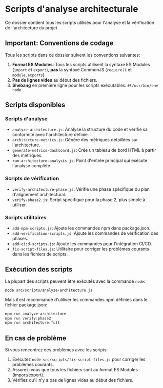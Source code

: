 
# Scripts d'analyse architecturale

Ce dossier contient tous les scripts utilisés pour l'analyse et la vérification de l'architecture du projet.

## Important: Conventions de codage

Tous les scripts dans ce dossier suivent les conventions suivantes:

1. **Format ES Modules**: Tous les scripts utilisent la syntaxe ES Modules (`import` et `export`), **pas** la syntaxe CommonJS (`require()` et `module.exports`).
2. **Pas de lignes vides** au début des fichiers.
3. **Shebang** en première ligne pour les scripts exécutables: `#!/usr/bin/env node`

## Scripts disponibles

### Scripts d'analyse

- `analyze-architecture.js`: Analyse la structure du code et vérifie sa conformité avec l'architecture définie.
- `architecture-metrics.js`: Génère des métriques détaillées sur l'architecture.
- `generate-metrics-dashboard.js`: Crée un tableau de bord HTML à partir des métriques.
- `run-architecture-analysis.js`: Point d'entrée principal qui exécute l'analyse complète.

### Scripts de vérification

- `verify-architecture-phase.js`: Vérifie une phase spécifique du plan d'alignement architectural.
- `verify-phase2.js`: Script spécifique pour la phase 2, plus simple à utiliser.

### Scripts utilitaires

- `add-npm-scripts.js`: Ajoute les commandes npm dans package.json.
- `add-verification-scripts.js`: Ajoute les commandes de vérification des phases.
- `add-cicd-scripts.js`: Ajoute les commandes pour l'intégration CI/CD.
- `fix-script-files.js`: Utilitaire pour corriger les problèmes courants dans les fichiers de scripts.

## Exécution des scripts

La plupart des scripts peuvent être exécutés avec la commande `node`:

```bash
node src/scripts/analyze-architecture.js
```

Mais il est recommandé d'utiliser les commandes npm définies dans le fichier package.json:

```bash
npm run analyze-architecture
npm run verify:phase2
npm run architecture:full
```

## En cas de problème

Si vous rencontrez des problèmes avec les scripts:

1. Exécutez `node src/scripts/fix-script-files.js` pour corriger les problèmes courants.
2. Assurez-vous que tous les fichiers sont au format ES Modules (import/export).
3. Vérifiez qu'il n'y a pas de lignes vides au début des fichiers.
